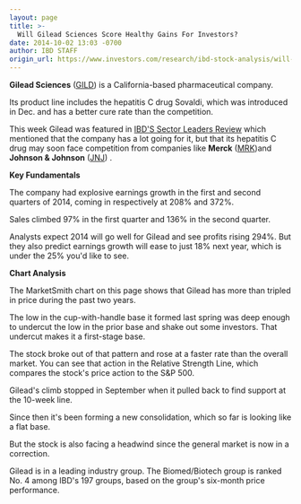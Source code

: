 ```yaml
---
layout: page
title: >-
  Will Gilead Sciences Score Healthy Gains For Investors?
date: 2014-10-02 13:03 -0700
author: IBD STAFF
origin_url: https://www.investors.com/research/ibd-stock-analysis/will-gilead-sciences-score-healthy-gains-for-investors/
---
```





  



**Gilead Sciences** ([GILD](https://research.investors.com/quote.aspx?symbol=GILD)) is a California-based pharmaceutical company.

  

Its product line includes the hepatitis C drug Sovaldi, which was introduced in Dec. and has a better cure rate than the competition.

  

This week Gilead was featured in [IBD'S Sector Leaders Review](http://news.investors.com/investing-sector-leaders-review/093014-719593-is-gilead-stock-a-buy.htm) which mentioned that the company has a lot going for it, but that its hepatitis C drug may soon face competition from companies like **Merck** ([MRK](https://research.investors.com/quote.aspx?symbol=MRK))and **Johnson & Johnson** ([JNJ](https://research.investors.com/quote.aspx?symbol=JNJ)) .

  

**Key Fundamentals**

  

The company had explosive earnings growth in the first and second quarters of 2014, coming in respectively at 208% and 372%.

  

Sales climbed 97% in the first quarter and 136% in the second quarter.

  

Analysts expect 2014 will go well for Gilead and see profits rising 294%. But they also predict earnings growth will ease to just 18% next year, which is under the 25% you'd like to see.

  

**Chart Analysis**

  

The MarketSmith chart on this page shows that Gilead has more than tripled in price during the past two years.

  

The low in the cup-with-handle base it formed last spring was deep enough to undercut the low in the prior base and shake out some investors. That undercut makes it a first-stage base.

  

The stock broke out of that pattern and rose at a faster rate than the overall market. You can see that action in the Relative Strength Line, which compares the stock's price action to the S&P 500.

  

Gilead's climb stopped in September when it pulled back to find support at the 10-week line.

  

Since then it's been forming a new consolidation, which so far is looking like a flat base.

  

But the stock is also facing a headwind since the general market is now in a correction.

  

Gilead is in a leading industry group. The Biomed/Biotech group is ranked No. 4 among IBD's 197 groups, based on the group's six-month price performance.




